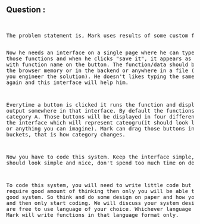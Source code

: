 <h2>Question :</h2> <br>
<pre>
The problem statement is, Mark uses results of some custom functions lot of times. He codes those custom functions himself every time. The nature of these functions is they take no input and  each of them give some output/returns output which is a string. Those functions are categorised on category A, category B, category C and category D after they are created.

Now he needs an interface on a single page where he can type code of those functions and when he clicks "save it", it appears as a button with function name on the button. The function/data should be saved in the browser memory or in the backend or anywhere in a file (upto you how you engineer the solution). He doesn't likes typing the same function again and this interface will help him.

Everytime a button is clicked it runs the function and displays it's output somewhere in that interface. By default the functions will go in category A. Those buttons will be displayed in four different buckets in the interface which will represent cateogru(it should look like 4 boxes or anything you can imagine). Mark can drag those buttons into different buckets, that is how category changes.

Now you have to code this system. Keep the interface simple, it should look simple and nice, don't spend too much time on design.

To code this system, you will need to write little code but will require good amount of thinking then only you will be able to create a good system. So think and do some design on paper and how you will do it and then only start coding. We will discuss your system design too. You are free to use language of your choice. Whichever language you choose Mark will write functions in that language format only.

<pre>